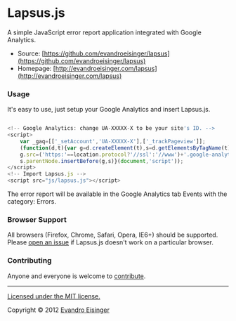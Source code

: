# Lapsus.js

A simple JavaScript error report application integrated with Google Analytics.

* Source: [https://github.com/evandroeisinger/lapsus](https://github.com/evandroeisinger/lapsus)
* Homepage: [http://evandroeisinger.com/lapsus](http://evandroeisinger.com/lapsus)

### Usage

It's easy to use, just setup your Google Analytics and insert Lapsus.js.

``` js

<!-- Google Analytics: change UA-XXXXX-X to be your site's ID. -->
<script>
    var _gaq=[['_setAccount','UA-XXXXX-X'],['_trackPageview']];
    (function(d,t){var g=d.createElement(t),s=d.getElementsByTagName(t)[0];
    g.src=('https:'==location.protocol?'//ssl':'//www')+'.google-analytics.com/ga.js';
    s.parentNode.insertBefore(g,s)}(document,'script'));
</script>
<!-- Import Lapsus.js -->
<script src="js/lapsus.js"></script>

```

The error report will be available in the Google Analytics tab Events with the category: Errors.

### Browser Support

All browsers (Firefox, Chrome, Safari, Opera, IE6+) should be supported. Please [open an issue](https://github.com/evandroeisinger/lapsus/issues) if Lapsus.js doesn't work on a particular browser.

### Contributing

Anyone and everyone is welcome to [contribute](https://github.com/evandroeisinger/lapsus/fork).

----

[Licensed under the MIT license.](http://www.opensource.org/licenses/mit-license.php)

Copyright © 2012 [Evandro Eisinger](http://evandroeisinger.com)